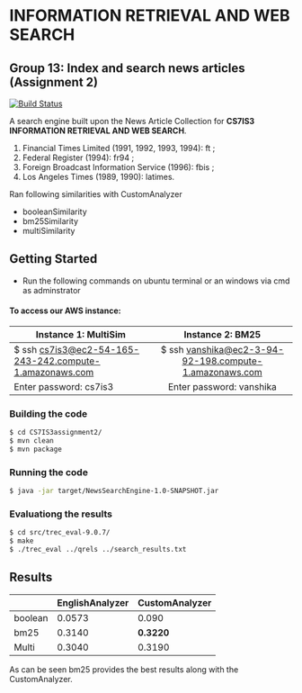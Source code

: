 # INFORMATION RETRIEVAL AND WEB SEARCH
## Group 13: Index and search news articles (Assignment 2)

[![Build Status](https://travis-ci.org/joemccann/dillinger.svg?branch=master)](https://github.com/vanshika97/CS7IS3assignment2)

A search engine built upon the News Article Collection for  **CS7IS3 INFORMATION RETRIEVAL AND WEB SEARCH**. 

1. Financial Times Limited (1991, 1992, 1993, 1994): ft ;
2. Federal Register (1994): fr94 ;
3. Foreign Broadcast Information Service (1996): fbis ;
4. Los Angeles Times (1989, 1990): latimes.

Ran following similarities with CustomAnalyzer
- booleanSimilarity  
- bm25Similarity   
- multiSimilarity

## Getting Started

- Run the following commands on ubuntu terminal or an windows via cmd as adminstrator

#### To access our AWS instance:

| Instance 1: MultiSim  |  Instance 2: BM25  |
| ------------- |:-------------:|
| $ ssh cs7is3@ec2-54-165-243-242.compute-1.amazonaws.com  | $ ssh vanshika@ec2-3-94-92-198.compute-1.amazonaws.com |
| Enter password: cs7is3  | Enter password:  vanshika  |

### Building the code

```sh
$ cd CS7IS3assignment2/
$ mvn clean
$ mvn package
```
### Running the code

```sh
$ java -jar target/NewsSearchEngine-1.0-SNAPSHOT.jar
```
### Evaluationg the results

```sh
$ cd src/trec_eval-9.0.7/
$ make
$ ./trec_eval ../qrels ../search_results.txt 
```

## Results

|                |EnglishAnalyzer                          |CustomAnalyzer                         |
|----------------|-------------------------------|-----------------------------|
|boolean          | 0.0573            | 0.090          |
|bm25          |0.3140|**0.3220**|  
|Multi          |0.3040|0.3190|


As can be seen bm25 provides the best results along with the CustomAnalyzer.
